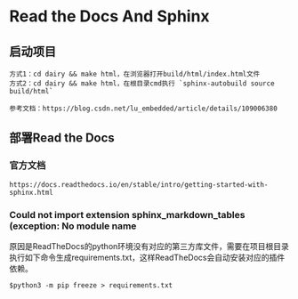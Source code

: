 # Read the Docs And Sphinx

## 启动项目
```
方式1：cd dairy && make html，在浏览器打开build/html/index.html文件
方式2：cd dairy && make html，在根目录cmd执行 `sphinx-autobuild source build/html`
```
`参考文档：https://blog.csdn.net/lu_embedded/article/details/109006380`

## 部署Read the Docs
### 官方文档
```
https://docs.readthedocs.io/en/stable/intro/getting-started-with-sphinx.html
```
### Could not import extension sphinx_markdown_tables (exception: No module name
原因是ReadTheDocs的python环境没有对应的第三方库文件，需要在项目根目录执行如下命令生成requirements.txt，这样ReadTheDocs会自动安装对应的插件依赖。
```
$python3 -m pip freeze > requirements.txt
```